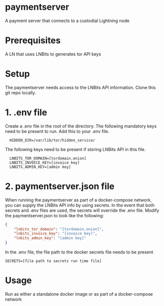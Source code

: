 # paymentserver
A payment server that connects to a custodial Lightning node

# Prerequisites
A LN that uses LNBits to generates tor API keys

# Setup
The paymentserver needs access to the LNBits API information.  Clone this git repo locally.

# 1. .env file
Create a .env file in the root of the directory.  The following mandatory keys need to be present to run.  Add this to your .env file.

```
  HIDDEN_DIR=/var/lib/tor/hidden_service/  
```
  
The following keys need to be present if storing LNBits API in this file.

```
  LNBITS_TOR_DOMAIN=[tordomain.onion]  
  LNBITS_INVOICE_KEY=[invoice key]  
  LNBITS_ADMIN_KEY=[admin key]
```

# 2. paymentserver.json file
When running the paymentserver as part of a docker-compose network, you can supply the LNBits API info by using secrets.  In the event that both secrets and .env files are used, the secrets will override the .env file.  Modify the paymentserver.json to look like the following:

```json
{  
	"lnbits_tor_domain": "[tordomain.onion]",  
	"lnbits_invoice_key": "[invoice key]",  
	"lnbits_admin_key": "[admin key]"
}
```
In the .env file, the file path to the docker secrets file needs to be present

```
SECRETS=[file path to secrets run time file]
```
  
# Usage
Run as either a standalone docker image or as part of a docker-compose network
